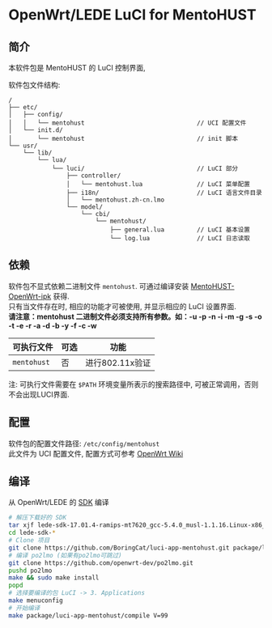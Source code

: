 OpenWrt/LEDE LuCI for MentoHUST
===

简介
---

本软件包是 MentoHUST 的 LuCI 控制界面,

软件包文件结构:
```
/
├── etc/
│   ├── config/
│   │   └── mentohust                               // UCI 配置文件
│   └── init.d/
│       └── mentohust                               // init 脚本
└── usr/
    └── lib/
        └── lua/
            └── luci/                               // LuCI 部分
                ├── controller/
                │   └── mentohust.lua               // LuCI 菜单配置
                ├── i18n/                           // LuCI 语言文件目录
                │   └── mentohust.zh-cn.lmo
                └── model/
                    └── cbi/
                        └── mentohust/
                            ├── general.lua         // LuCI 基本设置
                            └── log.lua             // LuCI 日志读取
```

依赖
---

软件包不显式依赖二进制文件 `mentohust`.
可通过编译安装 [MentoHUST-OpenWrt-ipk](https://github.com/KyleRicardo/MentoHUST-OpenWrt-ipk) 获得.  
只有当文件存在时, 相应的功能才可被使用, 并显示相应的 LuCI 设置界面.  
**请注意：mentohust 二进制文件必须支持所有参数。如：-u -p -n -i -m -g -s -o -t -e -r -a -d -b -y -f -c -w**  

 可执行文件  | 可选 | 功能        |
 ------------|------|-------------|
 `mentohust`  | 否   | 进行802.11x验证

注: 可执行文件需要在 `$PATH` 环境变量所表示的搜索路径中, 可被正常调用，否则不会出现LUCI界面.

配置
---

软件包的配置文件路径: `/etc/config/mentohust`  
此文件为 UCI 配置文件, 配置方式可参考 [OpenWrt Wiki][uci]  

编译
---

从 OpenWrt/LEDE 的 [SDK][openwrt-sdk] 编译  
```bash
# 解压下载好的 SDK
tar xjf lede-sdk-17.01.4-ramips-mt7620_gcc-5.4.0_musl-1.1.16.Linux-x86_64.tar.bz2
cd lede-sdk-*
# Clone 项目
git clone https://github.com/BoringCat/luci-app-mentohust.git package/luci-app-mentohust
# 编译 po2lmo (如果有po2lmo可跳过)
git clone https://github.com/openwrt-dev/po2lmo.git
pushd po2lmo
make && sudo make install
popd
# 选择要编译的包 LuCI -> 3. Applications
make menuconfig
# 开始编译
make package/luci-app-mentohust/compile V=99
```
 [openwrt-sdk]: https://wiki.openwrt.org/doc/howto/obtain.firmware.sdk
 [uci]: https://wiki.openwrt.org/doc/uci
 
